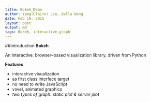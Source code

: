 ```yaml
---
title: Bokeh_Demo 
author: Yang(Claire) Liu, Bella Wang
date: Feb 19, 2015
layout: post
output: md
tags: Bokeh, interactive,graph
---
```


##Introduction
**Bokeh**

An interactive, browser–based visualization library, driven from Python

**Features**

* interactive visualization
* as first class interface target
* no need to write JavaScript
* vovel, animated graphics
 * *two types of graph: static plot & server plot*

